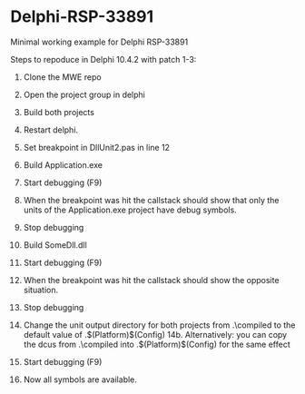 # Delphi-RSP-33891
Minimal working example for Delphi RSP-33891

Steps to repoduce in Delphi 10.4.2 with patch 1-3:


1. Clone the MWE repo
2. Open the project group in delphi
3. Build both projects
4. Restart delphi.
5. Set breakpoint in DllUnit2.pas in line 12
6. Build Application.exe
7. Start debugging (F9)
8. When the breakpoint was hit the callstack should show that only the units of the Application.exe project have debug symbols.

9. Stop debugging
10. Build SomeDll.dll
11. Start debugging (F9)
12. When the breakpoint was hit the callstack should show the opposite situation.

13. Stop debugging
14. Change the unit output directory for both projects from .\compiled to the default value of .\$(Platform)\$(Config)
14b. Alternatively: you can copy the dcus from .\compiled into .\$(Platform)\$(Config) for the same effect
15. Start debugging (F9)
16. Now all symbols are available.
